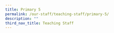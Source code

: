 ```yaml
---
title: Primary 5
permalink: /our-staff/teaching-staff/primary-5/
description: ""
third_nav_title: Teaching Staff
---
```

